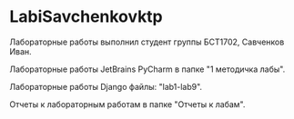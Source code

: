 # LabiSavchenkovktp
Лабораторные работы выполнил студент группы БСТ1702, Савченков Иван.

Лабораторные работы JetBrains PyCharm в папке "1 методичка лабы".

Лабораторные работы Django файлы: "lab1-lab9".

Отчеты к лабораторным работам в папке "Отчеты к лабам".
